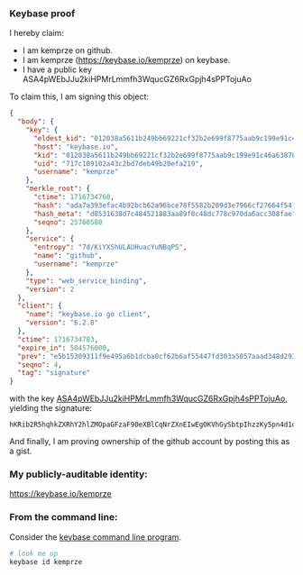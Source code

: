 ### Keybase proof

I hereby claim:

  * I am kemprze on github.
  * I am kemprze (https://keybase.io/kemprze) on keybase.
  * I have a public key ASA4pWEbJJu2kiHPMrLmmfh3WqucGZ6RxGpjh4sPPTojuAo

To claim this, I am signing this object:

```json
{
  "body": {
    "key": {
      "eldest_kid": "012038a5611b249bb69221cf32b2e699f8775aab9c199e91c46a63878b0f3d3a23b80a",
      "host": "keybase.io",
      "kid": "012038a5611b249bb69221cf32b2e699f8775aab9c199e91c46a63878b0f3d3a23b80a",
      "uid": "717c109102a43c2bd7deb49b20efa219",
      "username": "kemprze"
    },
    "merkle_root": {
      "ctime": 1716734760,
      "hash": "ada7a393efac4b92bcb62a96bce78f5582b209d3e7966cf27664f54f3718a179b12de9660a19e25af5eb2949721749d1aed7d82d0f99a5a972a869e8e20a9d4d",
      "hash_meta": "d8531638d7c484521883aa89f0c48dc778c970da6acc308faef8c021b5710d59",
      "seqno": 25760580
    },
    "service": {
      "entropy": "7d/KiYXShULAUHuacYuNBqPS",
      "name": "github",
      "username": "kemprze"
    },
    "type": "web_service_binding",
    "version": 2
  },
  "client": {
    "name": "keybase.io go client",
    "version": "6.2.8"
  },
  "ctime": 1716734783,
  "expire_in": 504576000,
  "prev": "e5b15309311f9e495a6b1dcba0cf62b6af55447fd303a5057aaad348d293f74a",
  "seqno": 4,
  "tag": "signature"
}
```

with the key [ASA4pWEbJJu2kiHPMrLmmfh3WqucGZ6RxGpjh4sPPTojuAo](https://keybase.io/kemprze), yielding the signature:

```
hKRib2R5hqhkZXRhY2hlZMOpaGFzaF90eXBlCqNrZXnEIwEgOKVhGySbtpIhzzKy5pn4d1qrnBmekcRqY4eLDz06I7gKp3BheWxvYWTESpcCBMQg5bFTCTEfnklaax3LoM9itq9VRH/TA6UFeqrTSNKT90rEIEAvnQVPV4Jz9iM/Pi0PDHQzQuNcvm/c+hQD7j7t3ygKAgHCo3NpZ8RAr8+WG4wbWzeDL7axxvq6J9p59aucCrOLTseZPVq1clanMMboGe63O7f/jgWLAieGyowa4AhHYLls4y7CyVZrA6hzaWdfdHlwZSCkaGFzaIKkdHlwZQildmFsdWXEIOnb51YbLNk0yy6wYPzMImtqWRGEk7/82Nsy7engZgYHo3RhZ80CAqd2ZXJzaW9uAQ==

```

And finally, I am proving ownership of the github account by posting this as a gist.

### My publicly-auditable identity:

https://keybase.io/kemprze

### From the command line:

Consider the [keybase command line program](https://keybase.io/download).

```bash
# look me up
keybase id kemprze
```
